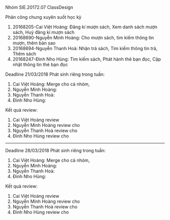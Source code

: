 Nhóm SIE.20172.07
ClassDesign

Phân công chung xuyên suốt học kỳ
1. 20168205-Cai Việt Hoàng: Đăng kí mượn sách, Xem danh sách mượn sách, Huỷ đăng kí mượn sách			
2. 20168690-Nguyễn Minh Hoàng: Cho mượn sách, tìm kiếm thông tin mượn, thêm bản sao
3. 20168694-Nguyễn Thanh Hoà: Nhận trả sách, Tìm kiếm thông tin trả, Thêm sách	
4. 20168247-Đinh Nho Hùng: Tìm kiếm sách, Phát hành thẻ bạn đọc, Cập nhật thông tin thẻ bạn đọc	

Deadline 21/03/2018
Phát sinh riêng trong tuần:
1. Cai Việt Hoàng: Merge cho cả nhóm, 
2. Nguyễn Minh Hoàng: 
3. Nguyễn Thanh Hoà: 
4. Đinh Nho Hùng: 

Kết quả review:
1. Cai Việt Hoàng review 
2. Nguyễn Minh Hoàng review cho 
3. Nguyễn Thanh Hoà review cho 
4. Đinh Nho Hùng review cho 

***
Deadline 28/03/2018
Phát sinh riêng trong tuần:
1. Cai Việt Hoàng: Merge cho cả nhóm, 
2. Nguyễn Minh Hoàng: 
3. Nguyễn Thanh Hoà: 
4. Đinh Nho Hùng: 

Kết quả review:
1. Cai Việt Hoàng review 
2. Nguyễn Minh Hoàng review cho 
3. Nguyễn Thanh Hoà review cho 
4. Đinh Nho Hùng review cho 
